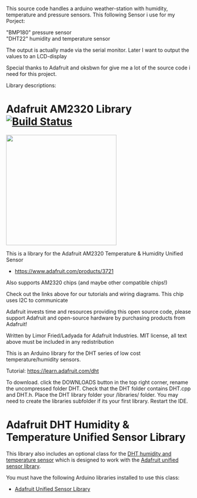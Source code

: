 This source code handles a arduino weather-station with humidity, temperature and pressure sensors. 
This following Sensor i use for my Porject:

"BMP180" pressure sensor  
"DHT22" humidity and temperature sensor 

The output is actually made via the serial monitor. 
Later I want to output the values to an LCD-display

Special thanks to Adafruit and oksbwn for give me a lot of the source code i need for this project. 



Library descriptions: 

# Adafruit AM2320 Library [![Build Status](https://travis-ci.org/adafruit/Adafruit_AM2320.svg?branch=master)](https://travis-ci.org/adafruit/Adafruit_AM2320)

<img src="https://cdn-shop.adafruit.com/970x728/1947-05.jpg" height="300"/>

This is a library for the Adafruit AM2320 Temperature & Humidity Unified Sensor
  * https://www.adafruit.com/products/3721

Also supports AM2320 chips (and maybe other compatible chips!)
 
Check out the links above for our tutorials and wiring diagrams. This chip uses I2C to communicate

Adafruit invests time and resources providing this open source code, please support Adafruit and open-source hardware by purchasing products from Adafruit!

Written by Limor Fried/Ladyada for Adafruit Industries.
MIT license, all text above must be included in any redistribution



This is an Arduino library for the DHT series of low cost temperature/humidity sensors.

Tutorial: https://learn.adafruit.com/dht

To download. click the DOWNLOADS button in the top right corner, rename the uncompressed folder DHT. Check that the DHT folder contains DHT.cpp and DHT.h. Place the DHT library folder your <arduinosketchfolder>/libraries/ folder. You may need to create the libraries subfolder if its your first library. Restart the IDE.

# Adafruit DHT Humidity & Temperature Unified Sensor Library

This library also includes an optional class for the
[DHT humidity and temperature sensor](https://learn.adafruit.com/dht/overview)
which is designed to work with the [Adafruit unified sensor library](https://learn.adafruit.com/using-the-adafruit-unified-sensor-driver/introduction).

You must have the following Arduino libraries installed to use this class:

- [Adafruit Unified Sensor Library](https://github.com/adafruit/Adafruit_Sensor)
